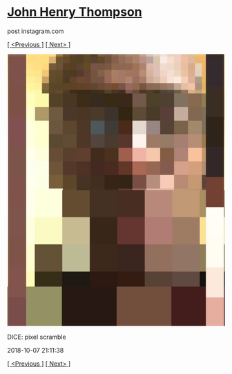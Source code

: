 # [John Henry Thompson](../README.md)
post instagram.com

[[ <Previous ]](2018-10-08-3.md) [[ Next> ]](2018-10-07-2.md)

[![](../media/2018-10-07/DICE-pixel-scramble.jpg)](../README.md)

DICE: pixel scramble

2018-10-07 21:11:38

[[ <Previous ]](2018-10-08-3.md) [[ Next> ]](2018-10-07-2.md)